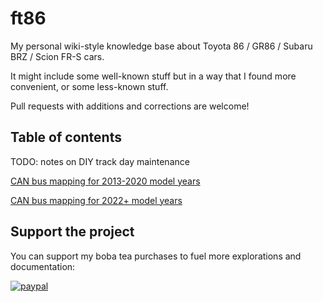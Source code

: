# ft86
My personal wiki-style knowledge base about Toyota 86 / GR86 / Subaru BRZ /
Scion FR-S cars.

It might include some well-known stuff but in a way that I found more
convenient, or some less-known stuff.

Pull requests with additions and corrections are welcome!

## Table of contents

TODO: notes on DIY track day maintenance

[CAN bus mapping for 2013-2020 model years](/can_bus/gen1.md)

[CAN bus mapping for 2022+ model years](/can_bus/gen2.md)

## Support the project

You can support my boba tea purchases to fuel more explorations and documentation:

[![paypal](https://www.paypalobjects.com/en_US/i/btn/btn_donateCC_LG.gif)](https://www.paypal.com/donate?business=ZKULAWZFJKCES&item_name=Donation+to+support+the+ft86+project+on+GitHub&currency_code=USD)
